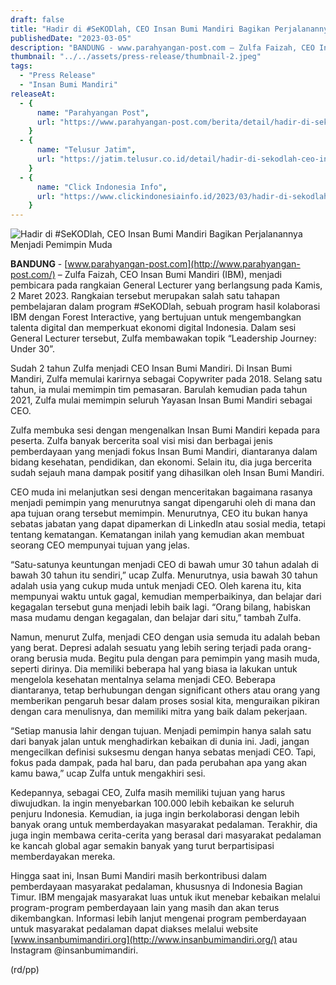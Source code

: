 ```yaml
---
draft: false
title: "Hadir di #SeKODlah, CEO Insan Bumi Mandiri Bagikan Perjalanannya Menjadi Pemimpin Muda"
publishedDate: "2023-03-05"
description: "BANDUNG - www.parahyangan-post.com – Zulfa Faizah, CEO Insan Bumi Mandiri (IBM), menjadi pembicara pada rangkaian General Lecturer yang berlangsung pada Kamis, 2 Maret 2023. Rangkaian tersebut merupakan salah satu tahapan pembelajaran dalam program #SeKODlah, sebuah program hasil kolaborasi IBM dengan Forest Inte"
thumbnail: "../../assets/press-release/thumbnail-2.jpeg"
tags:
  - "Press Release"
  - "Insan Bumi Mandiri"
releaseAt:
  - {
      name: "Parahyangan Post",
      url: "https://www.parahyangan-post.com/berita/detail/hadir-di-sekodlah-ceo-insan-bumi-mandiri-bagikan-perjalanannya-menjadi-pemimpin-muda",
    }
  - {
      name: "Telusur Jatim",
      url: "https://jatim.telusur.co.id/detail/hadir-di-sekodlah-ceo-insan-bumi-mandiri-bagikan-perjalanannya-menjadi-pemimpin-muda",
    }
  - {
      name: "Click Indonesia Info",
      url: "https://www.clickindonesiainfo.id/2023/03/hadir-di-sekodlah-ceo-insan-bumi.html",
    }
---
```


![Hadir di #SeKODlah, CEO Insan Bumi Mandiri Bagikan Perjalanannya Menjadi Pemimpin Muda](https://www.parahyangan-post.com/asset/foto_berita/mail-IBM.jpg)

**BANDUNG** - [www.parahyangan-post.com](http://www.parahyangan-post.com/) – Zulfa Faizah, CEO Insan Bumi Mandiri (IBM), menjadi pembicara pada rangkaian General Lecturer yang berlangsung pada Kamis, 2 Maret 2023. Rangkaian tersebut merupakan salah satu tahapan pembelajaran dalam program #SeKODlah, sebuah program hasil kolaborasi IBM dengan Forest Interactive, yang bertujuan untuk mengembangkan talenta digital dan memperkuat ekonomi digital Indonesia. Dalam sesi General Lecturer tersebut, Zulfa membawakan topik “Leadership Journey: Under 30”.

Sudah 2 tahun Zulfa menjadi CEO Insan Bumi Mandiri. Di Insan Bumi Mandiri, Zulfa memulai karirnya sebagai Copywriter pada 2018. Selang satu tahun, ia mulai memimpin tim pemasaran. Barulah kemudian pada tahun 2021, Zulfa mulai memimpin seluruh Yayasan Insan Bumi Mandiri sebagai CEO.

Zulfa membuka sesi dengan mengenalkan Insan Bumi Mandiri kepada para peserta. Zulfa banyak bercerita soal visi misi dan berbagai jenis pemberdayaan yang menjadi fokus Insan Bumi Mandiri, diantaranya dalam bidang kesehatan, pendidikan, dan ekonomi. Selain itu, dia juga bercerita sudah sejauh mana dampak positif yang dihasilkan oleh Insan Bumi Mandiri.

CEO muda ini melanjutkan sesi dengan menceritakan bagaimana rasanya menjadi pemimpin yang menurutnya sangat dipengaruhi oleh di mana dan apa tujuan orang tersebut memimpin. Menurutnya, CEO itu bukan hanya sebatas jabatan yang dapat dipamerkan di LinkedIn atau sosial media, tetapi tentang kematangan. Kematangan inilah yang kemudian akan membuat seorang CEO mempunyai tujuan yang jelas.

“Satu-satunya keuntungan menjadi CEO di bawah umur 30 tahun adalah di bawah 30 tahun itu sendiri,” ucap Zulfa. Menurutnya, usia bawah 30 tahun adalah usia yang cukup muda untuk menjadi CEO. Oleh karena itu, kita mempunyai waktu untuk gagal, kemudian memperbaikinya, dan belajar dari kegagalan tersebut guna menjadi lebih baik lagi. “Orang bilang, habiskan masa mudamu dengan kegagalan, dan belajar dari situ,” tambah Zulfa.

Namun, menurut Zulfa, menjadi CEO dengan usia semuda itu adalah beban yang berat. Depresi adalah sesuatu yang lebih sering terjadi pada orang-orang berusia muda. Begitu pula dengan para pemimpin yang masih muda, seperti dirinya. Dia memiliki beberapa hal yang biasa ia lakukan untuk mengelola kesehatan mentalnya selama menjadi CEO. Beberapa diantaranya, tetap berhubungan dengan significant others atau orang yang memberikan pengaruh besar dalam proses sosial kita, menguraikan pikiran dengan cara menulisnya, dan memiliki mitra yang baik dalam pekerjaan.

“Setiap manusia lahir dengan tujuan. Menjadi pemimpin hanya salah satu dari banyak jalan untuk menghadirkan kebaikan di dunia ini. Jadi, jangan mengecilkan definisi suksesmu dengan hanya sebatas menjadi CEO. Tapi, fokus pada dampak, pada hal baru, dan pada perubahan apa yang akan kamu bawa,” ucap Zulfa untuk mengakhiri sesi.

Kedepannya, sebagai CEO, Zulfa masih memiliki tujuan yang harus diwujudkan. Ia ingin menyebarkan 100.000 lebih kebaikan ke seluruh penjuru Indonesia. Kemudian, ia juga ingin berkolaborasi dengan lebih banyak orang untuk memberdayakan masyarakat pedalaman. Terakhir, dia juga ingin membawa cerita-cerita yang berasal dari masyarakat pedalaman ke kancah global agar semakin banyak yang turut berpartisipasi memberdayakan mereka.

Hingga saat ini, Insan Bumi Mandiri masih berkontribusi dalam pemberdayaan masyarakat pedalaman, khususnya di Indonesia Bagian Timur. IBM mengajak masyarakat luas untuk ikut menebar kebaikan melalui program-program pemberdayaan lain yang masih dan akan terus dikembangkan. Informasi lebih lanjut mengenai program pemberdayaan untuk masyarakat pedalaman dapat diakses melalui website [www.insanbumimandiri.org](http://www.insanbumimandiri.org/) atau Instagram @insanbumimandiri.

(rd/pp)
